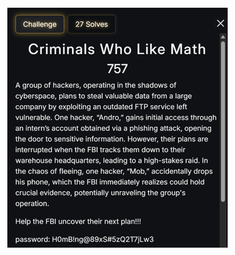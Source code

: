 ![alt text](https://github.com/respramon/2025_Wreckit60_Junior_Qualification_Forensics/blob/main/src/Screenshot%202025-10-05%20120117.png?raw=true)
